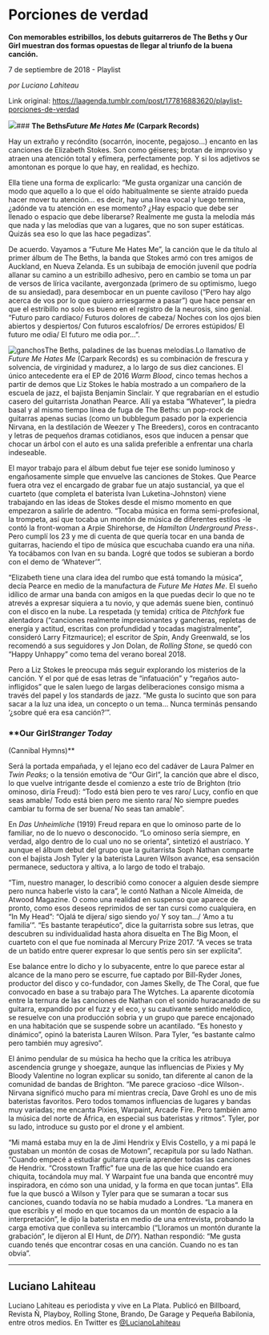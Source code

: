 # Porciones de verdad

**Con memorables estribillos, los debuts guitarreros de The Beths y Our Girl muestran dos formas opuestas de llegar al triunfo de la buena canción.**

7 de septiembre de 2018 - Playlist

_por Luciano Lahiteau_

Link original: https://laagenda.tumblr.com/post/177816883620/playlist-porciones-de-verdad

![](https://64.media.tumblr.com/93fc60a352a27d6f7c3292a6f9a98a68/tumblr_inline_pep2nddGlt1t6q87u_500.jpg)### **The Beths*Future Me Hates Me*
(Carpark Records)**

Hay un extraño y recóndito (socarrón, inocente, pegajoso…) encanto en las canciones de Elizabeth Stokes. Son como géiseres; brotan de improviso y atraen una atención total y efímera, perfectamente pop. Y si los adjetivos se amontonan es porque lo que hay, en realidad, es hechizo.

Ella tiene una forma de explicarlo: “Me gusta organizar una canción de modo que aquello a lo que el oído habitualmente se siente atraído pueda hacer mover tu atención… es decir, hay una línea vocal y luego termina, ¿adónde va tu atención en ese momento? ¿Hay espacio que debe ser llenado o espacio que debe liberarse? Realmente me gusta la melodía más que nada y las melodías que van a lugares, que no son super estáticas. Quizás sea eso lo que las hace pegadizas”. 

De acuerdo. Vayamos a “Future Me Hates Me”, la canción que le da título al primer álbum de The Beths, la banda que Stokes armó con tres amigos de Auckland, en Nueva Zelanda. Es un subibaja de emoción juvenil que podría allanar su camino a un estribillo adhesivo, pero en cambio se toma un par de versos de lírica vacilante, avergonzada (primero de su optimismo, luego de su ansiedad), para desembocar en un puente caviloso (“Pero hay algo acerca de vos por lo que quiero arriesgarme a pasar”) que hace pensar en que el estribillo no solo es bueno en el registro de la neurosis, sino genial. “Futuro paro cardíaco/ Futuros dolores de cabeza/ Noches con los ojos bien abiertos y despiertos/ Con futuros escalofríos/ De errores estúpidos/ El futuro me odia/ El futuro me odia por…”. 

![ganchos](https://64.media.tumblr.com/93fc60a352a27d6f7c3292a6f9a98a68/tumblr_inline_pep2nddGlt1t6q87u_500.jpg)The Beths, paladines de las buenas melodías.Lo llamativo de *Future Me Hates Me* (Carpark Records) es su combinación de frescura y solvencia, de virginidad y madurez, a lo largo de sus diez canciones. El único antecedente era el EP de 2016 *Warm Blood*, cinco temas hechos a partir de demos que Liz Stokes le había mostrado a un compañero de la escuela de jazz, el bajista Benjamin Sinclair. Y que regrabarían en el estudio casero del guitarrista Jonathan Pearce. Allí ya estaba “Whatever”, la piedra basal y al mismo tiempo línea de fuga de The Beths: un pop-rock de guitarras apenas sucias (como un bubblegum pasado por la experiencia Nirvana, en la destilación de Weezer y The Breeders), coros en contracanto y letras de pequeños dramas cotidianos, esos que inducen a pensar que chocar un árbol con el auto es una salida preferible a enfrentar una charla indeseable.

El mayor trabajo para el álbum debut fue tejer ese sonido luminoso y engañosamente simple que envuelve las canciones de Stokes. Que Pearce fuera otra vez el encargado de grabar fue un atajo sustancial, ya que el cuarteto (que completa el baterista Ivan Luketina-Johnston) viene trabajando en las ideas de Stokes desde el mismo momento en que empezaron a salirle de adentro. “Tocaba música en forma semi-profesional, la trompeta, así que tocaba un montón de música de diferentes estilos -le contó la front-woman a Arpie Shirehorse, de *Hamilton Underground Press*-. Pero cumplí los 23 y me di cuenta de que quería tocar en una banda de guitarras, haciendo el tipo de música que escuchaba cuando era una niña. Ya tocábamos con Ivan en su banda. Logré que todos se subieran a bordo con el demo de ‘Whatever’”. 

“Elizabeth tiene una clara idea del rumbo que está tomando la música”, decía Pearce en medio de la manufactura de *Future Me Hates Me*. El sueño idílico de armar una banda con amigos en la que puedas decir lo que no te atrevés a expresar siquiera a tu novio, y que además suene bien, continuó con el disco en la nube. La respetada (y temida) crítica de *Pitchfork* fue alentadora (“canciones realmente impresionantes y gancheras, repletas de energía y actitud, escritas con profundidad y tocadas magistralmente”, consideró Larry Fitzmaurice); el escritor de *Spin*, Andy Greenwald, se los recomendó a sus seguidores y Jon Dolan, de *Rolling Stone*, se quedó con “Happy Unhappy” como tema del verano boreal 2018.

Pero a Liz Stokes le preocupa más seguir explorando los misterios de la canción. Y el por qué de esas letras de “infatuación” y “regaños auto-infligidos” que le salen luego de largas deliberaciones consigo misma a través del papel y los standards de jazz. “Me gusta lo sucinto que son para sacar a la luz una idea, un concepto o un tema… Nunca terminás pensando ‘¿sobre qué era esa canción?’”. 

### **Our Girl*Stranger Today* 
(Cannibal Hymns)**

Será la portada empañada, y el lejano eco del cadáver de Laura Palmer en *Twin Peaks*; o la tensión emotiva de “Our Girl”, la canción que abre el disco, lo que vuelve intrigante desde el comienzo a este trío de Brighton (trio ominoso, diría Freud): “Todo está bien pero te ves raro/ Lucy, confío en que seas amable/ Todo está bien pero me siento rara/ No siempre puedes cambiar tu forma de ser buena/ No seas tan amable”.

En *Das Unheimliche* (1919) Freud repara en que lo ominoso parte de lo familiar, no de lo nuevo o desconocido. “Lo ominoso sería siempre, en verdad, algo dentro de lo cual uno no se orienta”, sintetizó el austríaco. Y aunque el álbum debut del grupo que la guitarrista Soph Nathan comparte con el bajista Josh Tyler y la baterista Lauren Wilson avance, esa sensación permanece, seductora y altiva, a lo largo de todo el trabajo.

“Tim, nuestro manager, lo describió como conocer a alguien desde siempre pero nunca haberle visto la cara”, le contó Nathan a Nicole Almeida, de Atwood Magazine. O como una realidad en suspenso que aparece de pronto, como esos deseos reprimidos de ser tan cursi como cualquiera, en “In My Head”: “Ojalá te dijera/ sigo siendo yo/ Y soy tan…/ ‘Amo a tu familia’”. “Es bastante terapéutico”, dice la guitarrista sobre sus letras, que descubren su individualidad hasta ahora disuelta en The Big Moon, el cuarteto con el que fue nominada al Mercury Prize 2017. “A veces se trata de un batido entre querer expresar lo que sentís pero sin ser explícita”.

Ese balance entre lo dicho y lo subyacente, entre lo que parece estar al alcance de la mano pero se escurre, fue captado por Bill-Ryder Jones, productor del disco y co-fundador, con James Skelly, de The Coral, que fue convocado en base a su trabajo para The Wytches. La aparente dicotomía entre la ternura de las canciones de Nathan con el sonido huracanado de su guitarra, expandido por el fuzz y el eco, y su cautivante sentido melódico, se resuelve con una producción sobria y un grupo que parece encajonado en una habitación que se suspende sobre un acantilado. “Es honesto y dinámico”, opinó la baterista Lauren Wilson. Para Tyler, “es bastante calmo pero también muy agresivo”.

El ánimo pendular de su música ha hecho que la crítica les atribuya ascendencia grunge y shoegaze, aunque las influencias de Pixies y My Bloody Valentine no logran explicar su sonido, tan diferente al canon de la comunidad de bandas de Brighton. “Me parece gracioso -dice Wilson-. Nirvana significó mucho para mí mientras crecía, Dave Grohl es uno de mis bateristas favoritos. Pero todos tomamos influencias de lugares y bandas muy variadas; me encanta Pixies, Warpaint, Arcade Fire. Pero también amo la música del norte de África, en especial sus bateristas y ritmos”. Tyler, por su lado, introduce su gusto por el drone y el ambient.

“Mi mamá estaba muy en la de Jimi Hendrix y Elvis Costello, y a mi papá le gustaban un montón de cosas de Motown”, recapitula por su lado Nathan. “Cuando empecé a estudiar guitarra quería aprender todas las canciones de Hendrix. “Crosstown Traffic” fue una de las que hice cuando era chiquita, tocándola muy mal. Y Warpaint fue una banda que encontré muy inspiradora, en cómo son una unidad, y la forma en que tocan juntas”. Ella fue la que buscó a Wilson y Tyler para que se sumaran a tocar sus canciones, cuando todavía no se había mudado a Londres. “La manera en que escribís y el modo en que tocamos da un montón de espacio a la interpretación”, le dijo la baterista en medio de una entrevista, probando la carga emotiva que conlleva su intercambio (“Lloramos un montón durante la grabación”, le dijeron al El Hunt, de *DIY*). Nathan respondió: “Me gusta cuando tenés que encontrar cosas en una canción. Cuando no es tan obvia”.

  




---

 Luciano Lahiteau
-----------------

 Luciano Lahiteau es periodista y vive en La Plata. Publicó en Billboard, Revista Ñ, Playboy, Rolling Stone, Brando, De Garage y Pequeña Babilonia, entre otros medios. En Twitter es [@LucianoLahiteau](https://twitter.com/lucianolahiteau%E2%80%9D%20%20target=) 

